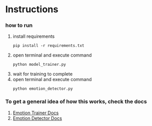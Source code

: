 # Instructions

### how to run

1) install requirements
   ```
   pip install -r requirements.txt
   ```
2) open terminal and execute command
   ```
   python model_trainer.py 
   ```
2) wait for training to complete
3) open terminal and execute command
   ```
   python emotion_detector.py
   ```

### To get a general idea of how this works, check the docs

1) [Emotion Trainer Docs](docs/emotion_trainer_docs.md)
2) [Emotion Detector Docs](docs/emotion_detector_docs.md)